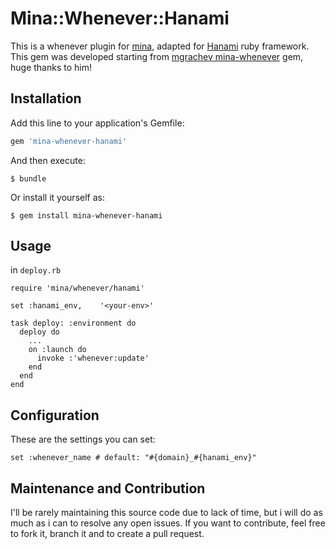 # Mina::Whenever::Hanami

This is a whenever plugin for [mina](https://github.com/mina-deploy/mina), adapted for [Hanami](https://hanamirb.org/) ruby framework.
This gem was developed starting from [mgrachev mina-whenever](https://github.com/mgrachev/mina-hanami) gem, huge thanks to him!

## Installation

Add this line to your application's Gemfile:

```ruby
gem 'mina-whenever-hanami'
```

And then execute:

    $ bundle

Or install it yourself as:

    $ gem install mina-whenever-hanami

## Usage

in `deploy.rb`

    require 'mina/whenever/hanami'

    set :hanami_env,    '<your-env>'

    task deploy: :environment do
      deploy do
        ...
        on :launch do
          invoke :'whenever:update'
        end
      end
    end

## Configuration

These are the settings you can set:

    set :whenever_name # default: "#{domain}_#{hanami_env}"

## Maintenance and Contribution
I'll be rarely maintaining this source code due to lack of time, but i will do as much as i can to resolve any open issues.
If you want to contribute, feel free to fork it, branch it and to create a pull request.

